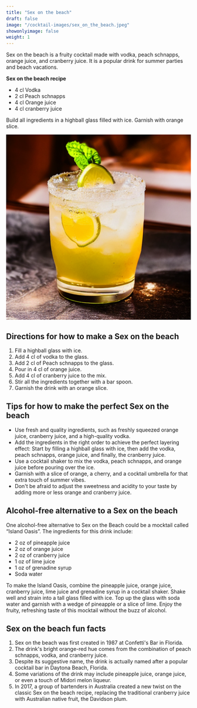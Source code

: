 ```yaml
---
title: "Sex on the beach"
draft: false
image: "/cocktail-images/sex_on_the_beach.jpeg"
showonlyimage: false
weight: 1
---
```


Sex on the beach is a fruity cocktail made with vodka, peach schnapps, orange juice, and cranberry juice. It is a popular drink for summer parties and beach vacations.

<!--more-->

**Sex on the beach recipe**

- 4 cl Vodka
- 2 cl Peach schnapps
- 4 cl Orange juice
- 4 cl cranberry juice


Build all ingredients in a highball glass filled with ice. Garnish with orange slice.

![](/cocktail-images/sex_on_the_beach.jpeg)


## Directions for how to make a Sex on the beach

1. Fill a highball glass with ice.
2. Add 4 cl of vodka to the glass.
3. Add 2 cl of Peach schnapps to the glass.
4. Pour in 4 cl of orange juice.
5. Add 4 cl of cranberry juice to the mix.
6. Stir all the ingredients together with a bar spoon.
7. Garnish the drink with an orange slice.

## Tips for how to make the perfect Sex on the beach

- Use fresh and quality ingredients, such as freshly squeezed orange juice, cranberry juice, and a high-quality vodka. 
- Add the ingredients in the right order to achieve the perfect layering effect: Start by filling a highball glass with ice, then add the vodka, peach schnapps, orange juice, and finally, the cranberry juice. 
- Use a cocktail shaker to mix the vodka, peach schnapps, and orange juice before pouring over the ice. 
- Garnish with a slice of orange, a cherry, and a cocktail umbrella for that extra touch of summer vibes. 
- Don't be afraid to adjust the sweetness and acidity to your taste by adding more or less orange and cranberry juice.

## Alcohol-free alternative to a Sex on the beach

One alcohol-free alternative to Sex on the Beach could be a mocktail called “Island Oasis”. The ingredients for this drink include:

- 2 oz of pineapple juice
- 2 oz of orange juice
- 2 oz of cranberry juice
- 1 oz of lime juice
- 1 oz of grenadine syrup
- Soda water

To make the Island Oasis, combine the pineapple juice, orange juice, cranberry juice, lime juice and grenadine syrup in a cocktail shaker. Shake well and strain into a tall glass filled with ice. Top up the glass with soda water and garnish with a wedge of pineapple or a slice of lime. Enjoy the fruity, refreshing taste of this mocktail without the buzz of alcohol.

## Sex on the beach fun facts

1. Sex on the beach was first created in 1987 at Confetti's Bar in Florida.
2. The drink's bright orange-red hue comes from the combination of peach schnapps, vodka, and cranberry juice.
3. Despite its suggestive name, the drink is actually named after a popular cocktail bar in Daytona Beach, Florida.
4. Some variations of the drink may include pineapple juice, orange juice, or even a touch of Midori melon liqueur.
5. In 2017, a group of bartenders in Australia created a new twist on the classic Sex on the beach recipe, replacing the traditional cranberry juice with Australian native fruit, the Davidson plum.
